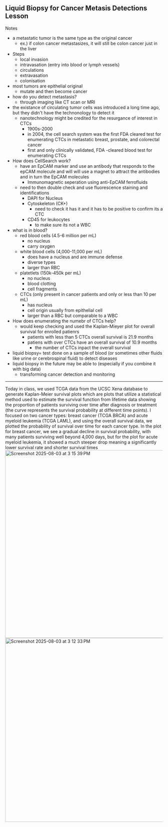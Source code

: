## Liquid Biopsy for Cancer Metasis Detections Lesson
Notes
- a metastatic tumor is the same type as the original cancer
  - ex.) if colon cancer metastasizes, it will still be colon cancer just in the liver  
- Steps
  - local invasion
  - intravasation (entry into blood or lymph vessels)
  - circulations
  - extravasation
  - colonisation
- most tumors are epithelial original
  - mutate and then become cancer
- how do you detect metastasis?
  - through imaging like CT scan or MRI
- the existance of circulating tumor cells was introduced a long time ago, but they didn't have the technonology to detect it
  - nanotechnology might be credited for the resurgance of interest in CTCs
    - 1900s-2000
    - in 2004, the cell search system was the first FDA cleared test for enumerating CTCs in metastatic breast, prostate, and colorectal cancer
    - first and only clinically validated, FDA -cleared blood test for enumerating CTCs
- How does CellSearch work?
  - have an EpCAM marker and use an antibody that responds to the epCAM molecule and will will use a magnet to attract the antibodies and in turn the EpCAM molecules
    - Immunomagnetic seperation using anti-EpCAM ferrofluids
  - need to then double check and use fluorescence staining and identifications
    - DAPI for Nucleus
    - Cytoskeleton (CK+)
      - need to check it has it and it has to be positive to confirm its a CTC
    - CD45 for leukocytes
      - to make sure its not a WBC
- what is in blood?
  - red blood cells (4.5-6 million per mL)
    - no nucleus
    - carry oxygen
  - white blood cells (4,000-11,000 per mL)
    - does have a nucleus and are immune defense
    - diverse types
    - larger than RBC
  - platetlets (150k-450k per mL)
    - no nucleus
    - blood clotting
    - cell fragments
  - CTCs (only present in cancer patients and only or less than 10 per mL)
    - has nucleus
    - cell origin usually from epithelial cell
    - larger than a RBC but comparable to a WBC
- How does enumerating the numebr of CTCs help?
  - would keep checking and used the Kaplan-Mieyer plot for overall survival for enrolled patienrs
    - patients with less than 5 CTCs overall survival is 21.9 months
    - patiens with over CTCs have an overall survival of 10.9 months
      - the number of CTCs inpact the overall survival
- liquid biopsy= test done on a sample of blood (or sometimes other fluids like urine or cerebrospinal fluid) to detect diseases
- liquid biopsy in the future may be able to (especially if you combine it with big data)
  - transforming cancer detection and monitoring
-----------------------------------------------------------------------------------------
Today in class, we used TCGA data from the UCSC Xena database to generate Kaplan-Meier survival plots which are plots that utilize a statistical method used to estimate the survival function from lifetime data showing the proportion of patients surviving over time after diagnosis or treatment (the curve represents the survival probability at different time points). I focused on two cancer types: breast cancer (TCGA BRCA) and acute myeloid leukemia (TCGA LAML), and using the overall survival data, we plotted the probability of survival over time for each cancer type.
In the plot for breast cancer, we see a gradual decline in survival probability, with many patients surviving well beyond 4,000 days, but for the plot for acute myeloid leukemia, it showed a much steeper drop meaning a significantly lower survival rate and shorter survival times
<img width="824" height="598" alt="Screenshot 2025-08-03 at 3 15 39 PM" src="https://github.com/user-attachments/assets/081b3eb2-1380-4e06-a95a-53950edcd19e" />
<img width="819" height="586" alt="Screenshot 2025-08-03 at 3 12 33 PM" src="https://github.com/user-attachments/assets/b7329e06-7acf-4ec0-9802-be468d1a6938" />


